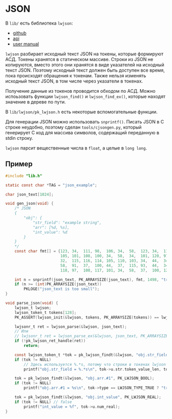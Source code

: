 # JSON
В `lib/` есть библиотека `lwjson`:
* [github](https://github.com/MaJerle/lwjson)
* [api](https://docs.majerle.eu/projects/lwjson/en/latest/api-reference/lwjson.html)
* [user manual](https://docs.majerle.eu/projects/lwjson/en/latest/user-manual/index.html)

`lwjson` разбирает исходный текст JSON на токены, которые формируют АСД.
Токены хранятся в статическом массиве.
Cтроки из JSON не копируются, вместо этого они хранятся в виде указателей на исходный текст JSON.
Поэтому исходный текст должен быть доступен все время, пока происходят обращения к токенам.
Также нельзя изменять исходный текст JSON, в том числе через указатели в токенах.

Получение данные из токенов проводится обходом по АСД.
Можно испоьзовать функции `lwjson_find()` и `lwjson_find_ex()`, которые находят значение в дереве
по пути.

В `lib/lwjson/pk_lwjson.h` есть некоторые вспомогательные функции.

Для генерации JSON можно использовать `snprintf()`.
Писать JSON в C строке неудобно, поэтому сделан `tools/cjsongen.py`, который генерирует C код
для массива символов, содержащий переданную в stdin строку.

`lwjson` парсит вещественные числа в `float`, а целые в `long long`.

## Пример
```c
#include "lib.h"

static const char *TAG = "json_example";

char json_text[1024];

void gen_json(void) {
    /* JSON
    {
        "obj": {
            "str_field": "example string",
            "arr": [%d, %s],
            "int_value": %d
        }
    }
    */
    const char fmt[] = {123, 34,  111, 98,  106, 34,  58,  123, 34,  115, 116, 114, 95,  102,
                        105, 101, 108, 100, 34,  58,  34,  101, 120, 97,  109, 112, 108, 101,
                        32,  115, 116, 114, 105, 110, 103, 34,  44,  34,  97,  114, 114, 34,
                        58,  91,  37,  100, 44,  37,  115, 93,  44,  34,  105, 110, 116, 95,
                        118, 97,  108, 117, 101, 34,  58,  37,  100, 125, 125, 0};

    int n = snprintf(json_text, PK_ARRAYSIZE(json_text), fmt, 1498, "true", 282);
    if (n >= (int)PK_ARRAYSIZE(json_text))
        PKLOGE("json_text is too small");
}

void parse_json(void) {
    lwjson_t lwjson;
    lwjson_token_t tokens[128];
    PK_ASSERT(lwjson_init(&lwjson, tokens, PK_ARRAYSIZE(tokens)) == lwjsonOK);

    lwjsonr_t ret = lwjson_parse(&lwjson, json_text);
    // Или
    // lwjsonr_t ret = lwjson_parse_ex(&lwjson, json_text, PK_ARRAYSIZE(json_text) - 1);
    if (!pk_lwjson_ret_handle(ret))
        return;

    const lwjson_token_t *tok = pk_lwjson_findt(&lwjson, "obj.str_field", PK_LWJSON_STRING);
    if (tok != NULL)
        // Здесь используется %.*s, потому что строки в токенах lwjson не оканчиваются нулём.
        printf("obj.str_field = %.*s\n", tok->u.str.token_value_len, tok->u.str.token_value);

    tok = pk_lwjson_findt(&lwjson, "obj.arr.#1", PK_LWJSON_BOOL);
    if (tok != NULL)
        printf("obj.arr.#1 = %s\n", tok->type == LWJSON_TYPE_TRUE ? "true" : "false");

    tok = pk_lwjson_findt(&lwjson, "obj.int_value", PK_LWJSON_REAL);
    if (tok != NULL) // false
        printf("int_value = %f", tok->u.num_real);
}
```
